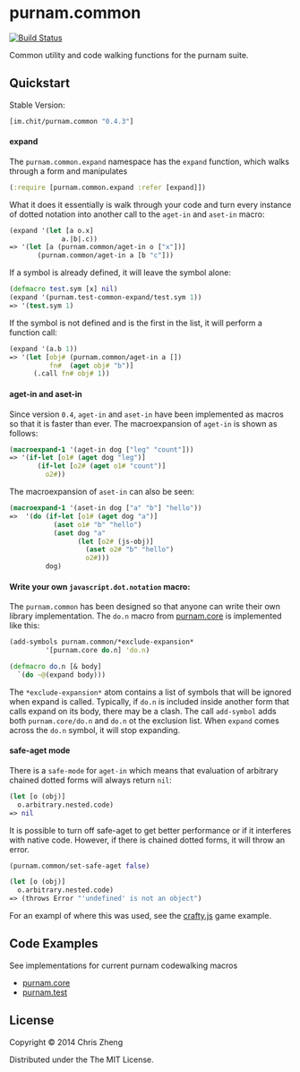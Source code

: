 # purnam.common

[![Build Status](https://travis-ci.org/purnam/purnam.common.png?branch=master)](https://travis-ci.org/purnam/purnam.common)

Common utility and code walking functions for the purnam suite.

## Quickstart

Stable Version: 

```clojure
[im.chit/purnam.common "0.4.3"] 
```

#### expand

The `purnam.common.expand` namespace has the `expand` function, which walks through a form and manipulates 

```clojure
(:require [purnam.common.expand :refer [expand]])
```

What it does it essentially is walk through your code and turn every instance of dotted notation into another call to the `aget-in` and `aset-in` macro:

```clojure
(expand '(let [a o.x]
             a.|b|.c))
=> '(let [a (purnam.common/aget-in o ["x"])] 
       (purnam.common/aget-in a [b "c"]))
```

If a symbol is already defined, it will leave the symbol alone:

```clojure
(defmacro test.sym [x] nil)
(expand '(purnam.test-common-expand/test.sym 1))
=> '(test.sym 1)
```

If the symbol is not defined and is the first in the list, it will perform a function call:

```clojure
(expand '(a.b 1))
=> '(let [obj# (purnam.common/aget-in a [])
          fn#  (aget obj# "b")]
      (.call fn# obj# 1))
```

#### aget-in and aset-in

Since version `0.4`, `aget-in` and `aset-in` have been implemented as macros so that it is faster than ever. The macroexpansion of `aget-in` is shown as follows:
 
```clojure
(macroexpand-1 '(aget-in dog ["leg" "count"]))
=> '(if-let [o1# (aget dog "leg")]
       (if-let [o2# (aget o1# "count")]
         o2#))
```

The macroexpansion of `aset-in` can also be seen:

```clojure
(macroexpand-1 '(aset-in dog ["a" "b"] "hello"))
=>  '(do (if-let [o1# (aget dog "a")]
           (aset o1# "b" "hello")
           (aset dog "a"
                 (let [o2# (js-obj)]
                   (aset o2# "b" "hello")
                   o2#)))
         dog)
```

#### Write your own `javascript.dot.notation` macro:

The `purnam.common` has been designed so that anyone can write their own library implementation. The `do.n` macro from [purnam.core](https://github.com/purnam/purnam.core) is implemented like this:

```clojure
(add-symbols purnam.common/*exclude-expansion*
         '[purnam.core do.n] 'do.n)

(defmacro do.n [& body]
  `(do ~@(expand body)))    
```

The `*exclude-expansion*` atom contains a list of symbols that will be ignored when expand is called. Typically, if `do.n` is included inside another form that calls expand on its body, there may be a clash. The call `add-symbol` adds both `purnam.core/do.n` and `do.n` ot the exclusion list. When `expand` comes across the `do.n` symbol, it will stop expanding.

#### safe-aget mode

There is a `safe-mode` for `aget-in` which means that evaluation of arbitrary chained dotted forms will always return `nil`:

```clojure
(let [o (obj)]
  o.arbitrary.nested.code)
=> nil
```

It is possible to turn off safe-aget to get better performance or if it interferes with native code. However, if there is chained dotted forms, it will throw an error.

```clojure
(purnam.common/set-safe-aget false)

(let [o (obj)]
  o.arbitrary.nested.code)
=> (throws Error "'undefined' is not an object")
```
For an exampl of where this was used, see the [crafty.js](https://github.com/purnam/example.purnam.game/blob/master/src/purnam_crafty_game/core.cljs) game example.


## Code Examples

See implementations for current purnam codewalking macros
  - [purnam.core](https://github.com/purnam/purnam.core/blob/master/src/purnam/core.clj)
  - [purnam.test](https://github.com/purnam/purnam.test/blob/master/src/purnam/test.clj)

## License

Copyright © 2014 Chris Zheng

Distributed under the The MIT License.
